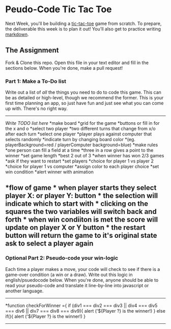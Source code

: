 # Peudo-Code Tic Tac Toe

Next Week, you'll be building a [tic-tac-toe](https://en.wikipedia.org/wiki/Tic-tac-toe) game from scratch. To prepare, the deliverable this week is to plan it out! You'll also get to practice writing [markdown](https://guides.github.com/features/mastering-markdown/).

## The Assignment

Fork & Clone this repo. Open this file in your text editor and fill in the sections below. When you're done, make a pull request!

### Part 1: Make a To-Do list

Write out a list of *all* the things you need to do to code this game. This can be as detailed or high-level, though we recommend the former. This is your first time planning an app, so just have fun and just see what you can come up with. There's no right way.

---

*Write TODO list here*
*make board
    *grid for the game
    *buttons or fill in for the x and o
    *select two player
        *two different turns that change from x/o after each turn
    *select one player
        *player plays against computer that selects randomly
    *indicate turn by changing board color 
        *(eg. playerBackground=red / playerComputer background=blue)
*make rules
    *one person can fill a field at a time
    *three in a row gives a point to the winner
    *set game length 
        *best 2 out of 3 
    *when winner has won 2/3 games
        *ask if they want to restart
*set players
    *choice for player 1 vs player 2
    *choice for player 1 vs computer
    *assign color to each player choice
*set win condition
    *alert winner with animation

*flow of game
    * when player starts they select player X: or player Y: button
    * the selection will indicate which to start with
    * clicking on the squares the two variables will switch back and forth
    * when win condiiton is met the score will update on player X or Y button
    * the restart button will return the game to it's original state ask to select a player again
---

### Optional Part 2: Pseudo-code your win-logic

Each time a player makes a move, your code will check to see if there is a game-over condition (a win or a draw). Write out this logic in english/psuedocode below. When you're done, anyone should be able to read your pseudo-code and translate it line-by-line into javascript or another language.

---

*function checkForWinner ={ 
    if (div1 === div2 === div3 || div4 === div5 === div6 || div7 === div8 === div9){
        alert ('${Player ?} is the winner!)
    } else if(){
        alert ('${Player ?} is the winner!)
}

---
